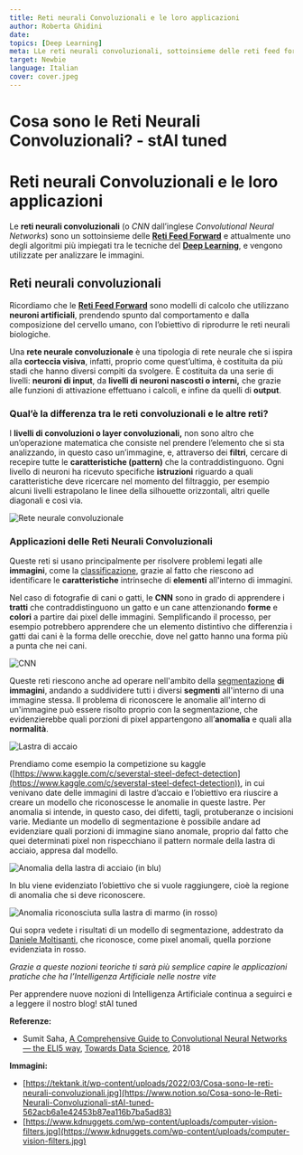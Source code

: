 ```yaml
---
title: Reti neurali Convoluzionali e le loro applicazioni
author: Roberta Ghidini
date: 
topics: [Deep Learning]
meta: LLe reti neurali convoluzionali, sottoinsieme delle reti feed forward, sono uno degli algoritmi più impiegati tra le tecniche del Deep Learning.
target: Newbie
language: Italian
cover: cover.jpeg
---
```


# Cosa sono le Reti Neurali Convoluzionali? - stAI tuned

# **Reti neurali Convoluzionali e le loro applicazioni**

Le **reti neurali convoluzionali** (o *CNN* dall’inglese *Convolutional Neural Networks*) sono un sottoinsieme delle **[Reti Feed Forward](./../cosa-sono-le-reti-neurali-artificiali/Cosa%20sono%20le%20reti%20neurali%20artificiali.md)** e attualmente uno degli algoritmi più impiegati tra le tecniche del **[Deep Learning](../introduzione-e-primi-passi-sul-deep-learning/Introduzione%20e%20primi%20passi%20nel%20Deep%20Learning.md)**, e vengono utilizzate per analizzare le immagini.


## **Reti neurali convoluzionali**

Ricordiamo che le **[Reti Feed Forward](./../cosa-sono-le-reti-neurali-artificiali/Cosa%20sono%20le%20reti%20neurali%20artificiali.md)** sono modelli di calcolo che utilizzano **neuroni artificiali**, prendendo spunto dal comportamento e dalla composizione del cervello umano, con l’obiettivo di riprodurre le reti neurali biologiche.

Una **rete neurale convoluzionale** è una tipologia di rete neurale che si ispira alla **corteccia visiva**, infatti, proprio come quest’ultima, è costituita da più stadi che hanno diversi compiti da svolgere. È costituita da una serie di livelli: **neuroni di input**, da **livelli di neuroni nascosti o interni,** che grazie alle funzioni di attivazione effettuano i calcoli, e infine da quelli di **output**.

### Q**ual’è la differenza tra le reti convoluzionali e le altre reti?**

I **livelli di convoluzioni o layer convoluzionali,** non sono altro che un’operazione matematica che consiste nel prendere l’elemento che si sta analizzando, in questo caso un’immagine, e, attraverso dei **filtri**, cercare di recepire tutte le **caratteristiche (pattern)** che la contraddistinguono. Ogni livello di neuroni ha ricevuto specifiche **istruzioni** riguardo a quali caratteristiche deve ricercare nel momento del filtraggio, per esempio alcuni livelli estrapolano le linee della silhouette orizzontali, altri quelle diagonali e così via.

![Rete neurale convoluzionale](https://www.kdnuggets.com/wp-content/uploads/computer-vision-filters.jpg)

### Applicazioni delle Reti Neurali Convoluzionali

Queste reti si usano principalmente per risolvere problemi legati alle **immagini**, come la [classificazione](..), grazie al fatto che riescono ad identificare le **caratteristiche** intrinseche di **elementi** all'interno di immagini. 

Nel caso di fotografie di cani o gatti, le **CNN** sono in grado di apprendere i **tratti** che contraddistinguono un gatto e un cane attenzionando **forme** e **colori** a partire dai pixel delle immagini. Semplificando il processo, per esempio potrebbero apprendere che un elemento distintivo che differenzia i gatti dai cani è la forma delle orecchie, dove nel gatto hanno una forma più a punta che nei cani.

![CNN](./Untitled.png)


Queste reti riescono anche ad operare nell'ambito della [segmentazione](...) **di immagini**, andando a suddividere tutti i diversi **segmenti** all'interno di una immagine stessa. Il problema di riconoscere le anomalie all'interno di un'immagine può essere risolto proprio con la segmentazione, che evidenzierebbe quali porzioni di pixel appartengono all’**anomalia** e quali alla **normalità**. 

![Lastra di accaio](./1207_2e8734c46.jpg.png)

Prendiamo come esempio la competizione su kaggle ([https://www.kaggle.com/c/severstal-steel-defect-detection](https://www.kaggle.com/c/severstal-steel-defect-detection)), in cui venivano date delle immagini di lastre d’accaio e l’obiettivo era riuscire a creare un modello che riconoscesse le anomalie in queste lastre. Per anomalia si intende, in questo caso, dei difetti, tagli, protuberanze o incisioni varie. Mediante un modello di segmentazione è possibile andare ad evidenziare quali porzioni di immagine siano anomale, proprio dal fatto che quei determinati pixel non rispecchiano il pattern normale della lastra di acciaio, appresa dal modello.

![Anomalia della lastra di acciaio (in blu)](./1207_2e8734c46.jpg_MASK.png)

In blu viene evidenziato l’obiettivo che si vuole raggiungere, cioè la regione di anomalia che si deve riconoscere.

![Anomalia riconosciuta sulla lastra di marmo (in rosso)](./1207_CONV_full_masked_map.png)


Qui sopra vedete i risultati di un modello di segmentazione, addestrato da [Daniele Moltisanti](https://www.linkedin.com/in/daniele-moltisanti/), che riconosce, come pixel anomali, quella porzione evidenziata in rosso.

*Grazie a queste nozioni teoriche ti sarà più semplice capire le applicazioni pratiche che ha l’Intelligenza Artificiale nelle nostre vite*

Per apprendere nuove nozioni di Intelligenza Artificiale continua a seguirci e a leggere il nostro blog! stAI tuned 

**Referenze:** 

- Sumit Saha, [A Comprehensive Guide to Convolutional Neural Networks — the ELI5 way](https://towardsdatascience.com/a-comprehensive-guide-to-convolutional-neural-networks-the-eli5-way-3bd2b1164a53), [Towards Data Science](https://towardsdatascience.com/?source=post_page-----3bd2b1164a53--------------------------------), 2018

**Immagini:**

- [https://tektank.it/wp-content/uploads/2022/03/Cosa-sono-le-reti-neurali-convoluzionali.jpg](https://www.notion.so/Cosa-sono-le-Reti-Neurali-Convoluzionali-stAI-tuned-562acb6a1e42453b87ea116b7ba5ad83)
- [https://www.kdnuggets.com/wp-content/uploads/computer-vision-filters.jpg](https://www.kdnuggets.com/wp-content/uploads/computer-vision-filters.jpg)